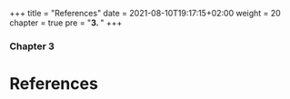 +++
title = "References"
date = 2021-08-10T19:17:15+02:00
weight = 20
chapter = true
pre = "<b>3. </b>"
+++

### Chapter 3

# References
